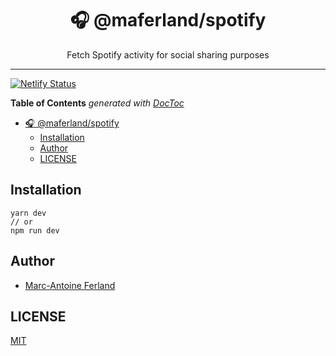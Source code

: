 <div align="center">
<h1>🎧 @maferland/spotify</h1>

<p>Fetch Spotify activity for social sharing purposes</p>
</div>

---

[![Netlify Status](https://api.netlify.com/api/v1/badges/a32962f4-a6eb-4218-9185-b0891596f9dd/deploy-status)](https://app.netlify.com/sites/maferland-spotify/deploys)

<!-- START doctoc generated TOC please keep comment here to allow auto update -->
<!-- DON'T EDIT THIS SECTION, INSTEAD RE-RUN doctoc TO UPDATE -->

**Table of Contents** _generated with
[DocToc](https://github.com/thlorenz/doctoc)_

- [🎧 @maferland/spotify](#-maferlandspotify)
  - [Installation](#installation)
  - [Author](#author)
  - [LICENSE](#license)

<!-- END doctoc generated TOC please keep comment here to allow auto update -->

## Installation

```
yarn dev
// or
npm run dev
```

## Author

- [Marc-Antoine Ferland](https://maferland.com)

## LICENSE

[MIT](LICENSE)
